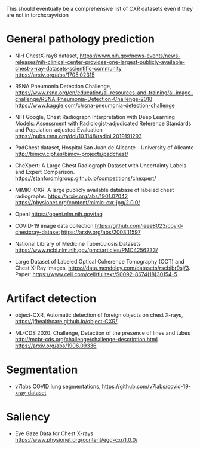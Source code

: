 This should eventually be a comprehensive list of CXR datasets even if they are not in torchxrayvision

# General pathology prediction

- NIH ChestX-ray8 dataset,  https://www.nih.gov/news-events/news-releases/nih-clinical-center-provides-one-largest-publicly-available-chest-x-ray-datasets-scientific-community https://arxiv.org/abs/1705.02315

- RSNA Pneumonia Detection Challenge,  https://www.rsna.org/en/education/ai-resources-and-training/ai-image-challenge/RSNA-Pneumonia-Detection-Challenge-2018 https://www.kaggle.com/c/rsna-pneumonia-detection-challenge

- NIH Google,  Chest Radiograph Interpretation with Deep Learning Models: Assessment with Radiologist-adjudicated Reference Standards and Population-adjusted Evaluation https://pubs.rsna.org/doi/10.1148/radiol.2019191293

- PadChest dataset, Hospital San Juan de Alicante – University of Alicante http://bimcv.cipf.es/bimcv-projects/padchest/

- CheXpert: A Large Chest Radiograph Dataset with Uncertainty Labels and Expert Comparison. https://stanfordmlgroup.github.io/competitions/chexpert/

- MIMIC-CXR: A large publicly available database of labeled chest radiographs. https://arxiv.org/abs/1901.07042 https://physionet.org/content/mimic-cxr-jpg/2.0.0/

- OpenI https://openi.nlm.nih.gov/faq

- COVID-19 image data collection https://github.com/ieee8023/covid-chestxray-dataset https://arxiv.org/abs/2003.11597

- National Library of Medicine Tuberculosis Datasets https://www.ncbi.nlm.nih.gov/pmc/articles/PMC4256233/

- Large Dataset of Labeled Optical Coherence Tomography (OCT) and Chest X-Ray Images, https://data.mendeley.com/datasets/rscbjbr9sj/3. Paper: https://www.cell.com/cell/fulltext/S0092-8674(18)30154-5.

# Artifact detection

- object-CXR, Automatic detection of foreign objects on chest X-rays, https://jfhealthcare.github.io/object-CXR/

- ML-CDS 2020: Challenge, Detection of the presence of lines and tubes http://mcbr-cds.org/challenge/challenge-description.html https://arxiv.org/abs/1906.09336

# Segmentation

- v7labs COVID lung segmentations, https://github.com/v7labs/covid-19-xray-dataset

# Saliency

- Eye Gaze Data for Chest X-rays https://www.physionet.org/content/egd-cxr/1.0.0/
  
